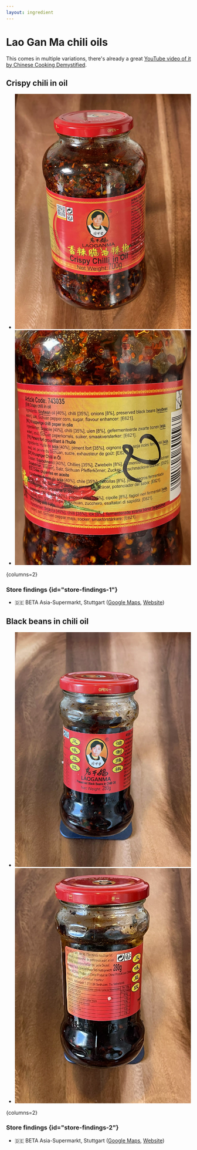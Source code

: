 ```yaml
---
layout: ingredient
---
```


# Lao Gan Ma chili oils

This comes in multiple variations, there's already a great [YouTube video of it by Chinese Cooking Demystified](https://www.youtube.com/watch?v=MVh7Fu0_Y1o).

## Crispy chili in oil

* ![Front view of the packaging](./photos/laoganma-crispy-chili-in-oil-front.webp)
* ![Rear view of the packaging](./photos/laoganma-crispy-chili-in-oil-ingredients.webp)

{columns=2}

### Store findings {id="store-findings-1"}

* 🇩🇪 BETA Asia-Supermarkt, Stuttgart ([Google Maps](https://goo.gl/maps/UwoeLhQNrwrqREye6), [Website](http://www.beta-asia-supermarkt.de/))

## Black beans in chili oil

* ![Front view of the packaging](./photos/laoganma-black-beans-in-chili-oil-front.webp)
* ![Rear view of the packaging](./photos/laoganma-black-beans-in-chili-oil-ingredients.webp)

{columns=2}

### Store findings {id="store-findings-2"}

* 🇩🇪 BETA Asia-Supermarkt, Stuttgart ([Google Maps](https://goo.gl/maps/UwoeLhQNrwrqREye6), [Website](http://www.beta-asia-supermarkt.de/))

